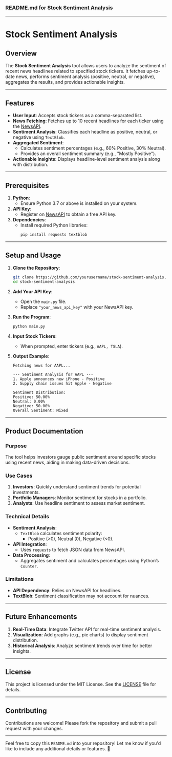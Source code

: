 ### README.md for Stock Sentiment Analysis

---

# Stock Sentiment Analysis

## Overview
The **Stock Sentiment Analysis** tool allows users to analyze the sentiment of recent news headlines related to specified stock tickers. It fetches up-to-date news, performs sentiment analysis (positive, neutral, or negative), aggregates the results, and provides actionable insights.

---

## Features
- **User Input**: Accepts stock tickers as a comma-separated list.
- **News Fetching**: Fetches up to 10 recent headlines for each ticker using the [NewsAPI](https://newsapi.org/).
- **Sentiment Analysis**: Classifies each headline as positive, neutral, or negative using `TextBlob`.
- **Aggregated Sentiment**:
  - Calculates sentiment percentages (e.g., 60% Positive, 30% Neutral).
  - Provides an overall sentiment summary (e.g., "Mostly Positive").
- **Actionable Insights**: Displays headline-level sentiment analysis along with distribution.

---

## Prerequisites
1. **Python**:
   - Ensure Python 3.7 or above is installed on your system.
2. **API Key**:
   - Register on [NewsAPI](https://newsapi.org/) to obtain a free API key.
3. **Dependencies**:
   - Install required Python libraries:
     ```bash
     pip install requests textblob
     ```

---

## Setup and Usage
1. **Clone the Repository**:
   ```bash
   git clone https://github.com/yourusername/stock-sentiment-analysis.git
   cd stock-sentiment-analysis
   ```

2. **Add Your API Key**:
   - Open the `main.py` file.
   - Replace `"your_news_api_key"` with your NewsAPI key.

3. **Run the Program**:
   ```bash
   python main.py
   ```

4. **Input Stock Tickers**:
   - When prompted, enter tickers (e.g., `AAPL, TSLA`).

5. **Output Example**:
   ```
   Fetching news for AAPL...

   --- Sentiment Analysis for AAPL ---
   1. Apple announces new iPhone - Positive
   2. Supply chain issues hit Apple - Negative

   Sentiment Distribution:
   Positive: 50.00%
   Neutral: 0.00%
   Negative: 50.00%
   Overall Sentiment: Mixed
   ```

---

## Product Documentation

### Purpose
The tool helps investors gauge public sentiment around specific stocks using recent news, aiding in making data-driven decisions.

### Use Cases
1. **Investors**: Quickly understand sentiment trends for potential investments.
2. **Portfolio Managers**: Monitor sentiment for stocks in a portfolio.
3. **Analysts**: Use headline sentiment to assess market sentiment.

### Technical Details
- **Sentiment Analysis**:
  - `TextBlob` calculates sentiment polarity:
    - Positive (>0), Neutral (0), Negative (<0).
- **API Integration**:
  - Uses `requests` to fetch JSON data from NewsAPI.
- **Data Processing**:
  - Aggregates sentiment and calculates percentages using Python’s `Counter`.

### Limitations
- **API Dependency**: Relies on NewsAPI for headlines.
- **TextBlob**: Sentiment classification may not account for nuances.

---

## Future Enhancements
1. **Real-Time Data**: Integrate Twitter API for real-time sentiment analysis.
2. **Visualization**: Add graphs (e.g., pie charts) to display sentiment distribution.
3. **Historical Analysis**: Analyze sentiment trends over time for better insights.

---

## License
This project is licensed under the MIT License. See the [LICENSE](LICENSE) file for details.

---

## Contributing
Contributions are welcome! Please fork the repository and submit a pull request with your changes.

--- 

Feel free to copy this `README.md` into your repository! Let me know if you'd like to include any additional details or features. 🚀
